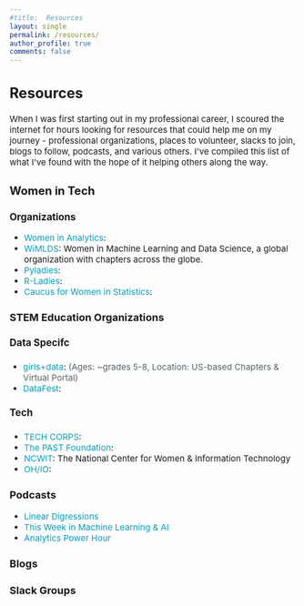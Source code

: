 ```yaml
---
#title:  Resources
layout: single
permalink: /resources/
author_profile: true
comments: false
---
```


<h2 style="font-size:25px;">
   Resources
</h2>
<p style="font-size:15px;">
When I was first starting out in my professional career, I scoured the internet for hours looking for resources that could help me on my journey - professional organizations, places to volunteer, slacks to join, blogs to follow, podcasts, and various others. I've compiled this list of what I've found with the hope of it helping others along the way.
</p>

##
<h3 style="font-size:20px;">
   Women in Tech
</h3>

<h3 style="font-size:17px;">
   Organizations
</h3>
<p style="font-size:15px;">
   <ul style="font-size:15px;">
      <li style="font-size:15px;"><a href="https://womeninanalytics.com" style="text-decoration: none; color:#039fb9">Women in Analytics</a>: </li>
      <li style="font-size:15px;"><a href="https://wimdls.org" style="text-decoration: none; color:#039fb9">WiMLDS</a>: Women in Machine Learning and Data Science, a global organization with chapters across the globe.</li>
      <li style="font-size:15px;"><a href="https://pyladies.com/" style="text-decoration: none; color:#039fb9">Pyladies</a>: </li>
      <li style="font-size:15px;"><a href="https://rladies.org/" style="text-decoration: none; color:#039fb9">R-Ladies</a>: </li>
      <li style="font-size:15px;"><a href="https://cwstat.org/" style="text-decoration: none; color:#039fb9">Caucus for Women in Statistics</a>: </li>
   </ul>
</p>


<h3 style="font-size:18px;">
   STEM Education Organizations
</h3>

<h4 style="font-size:17px;">
   Data Specifc
</h4>
<p style="font-size:15px;">
   <ul>
      <li style="font-size:15px;"><a href="https://girlsplusdata.org" style="text-decoration: none; color:#039fb9">girls+data</a>: <span style="color:#566366"> (Ages: ~grades 5-8, Location: US-based Chapters & Virtual Portal)</span></li>
      <li style="font-size:15px;"><a href="https://ww2.amstat.org/education/datafest/" style="text-decoration: none; color:#039fb9">DataFest</a>: </li>
   </ul>
</p>

<h4 style="font-size:17px;">
   Tech
</h4>
<p style="font-size:15px;">
   <ul style="font-size:15px;">
      <li style="font-size:15px;"><a href="https://techcorps.org" style="text-decoration: none; color:#039fb9">TECH CORPS</a>: </li>
      <li style="font-size:15px;"><a href="https://www.pastfoundation.org/" style="text-decoration: none; color:#039fb9">The PAST Foundation</a>: </li>
      <li style="font-size:15px;"><a href="https://ncwit.org/" style="text-decoration: none; color:#039fb9">NCWIT</a>: The National Center for Women & Information Technology</li>
      <li style="font-size:15px;"><a href="https://hack.osu.edu/" style="text-decoration: none; color:#039fb9">OH/IO</a>: </li>
   </ul>
</p>

<h3 style="font-size:18px;">
  Podcasts
</h3>
<p style="font-size:15px;">
   <ul style="font-size:15px;">
      <li style="font-size:15px;"><a href="http://lineardigressions.com/" style="text-decoration: none; color:#039fb9">Linear Digressions</a></li>
      <li style="font-size:15px;"><a href="https://twimlai.com/" style="text-decoration: none; color:#039fb9">This Week in Machine Learning & AI</a></li>
      <li style="font-size:15px;"><a href="https://analyticshour.io/" style="text-decoration: none; color:#039fb9">Analytics Power Hour</a></li>
   </ul>
</p>

<h3 style="font-size:18px;">
  Blogs
</h3>

<h3 style="font-size:18px;">
  Slack Groups
</h3>
